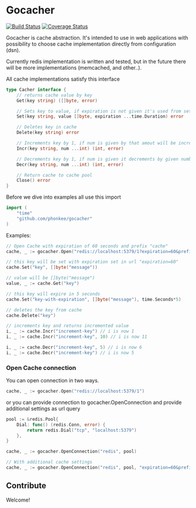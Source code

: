# Gocacher

[![Build Status](https://travis-ci.org/phonkee/gocacher.svg?branch=master)](https://travis-ci.org/phonkee/gocacher)
[![Coverage Status](https://coveralls.io/repos/phonkee/gocacher/badge.svg)](https://coveralls.io/r/phonkee/gocacher)

Gocacher is cache abstraction. It's intended to use in web applications with
possibility to choose cache implementation directly from configuration (dsn).

Currently redis implementation is written and tested, but in the future there will
be more implementations (memcached, and other..).

All cache implementations satisfy this interface
```go
type Cacher interface {
	// returns cache value by key
	Get(key string) ([]byte, error)

	// Sets key to value, if expiration is not given it's used from settings
	Set(key string, value []byte, expiration ...time.Duration) error

	// Deletes key in cache
	Delete(key string) error

	// Increments key by 1, if num is given by that amout will be incremented
	Incr(key string, num ...int) (int, error)

	// Decrements key by 1, if num is given it decrements by given number
	Decr(key string, num ...int) (int, error)

	// Return cache to cache pool
	Close() error
}
```


Before we dive into examples all use this import
```go
import (
	"time"
	"github.com/phonkee/gocacher"
)
```

Examples:

```go
// Open Cache with expiration of 60 seconds and prefix "cache"
cache, _ := gocacher.Open("redis://localhost:5379/1?expiration=60&prefix=cache")

// this key will be set with expiration set in url "expiration=60"
cache.Set("key", []byte("message"))

// value will be []byte("message")
value, _ := cache.Get("key")

// this key will expire in 5 seconds
cache.Set("key-with-expiration", []byte("message"), time.Seconds*5)

// deletes the key from cache
cache.Delete("key")

// increments key and returns incremented value
i, _ := cache.Incr("increment-key") // i is now 1
i, _ := cache.Incr("increment-key", 10) // i is now 11

i, _ := cache.Decr("increment-key", 5) // i is now 6
i, _ := cache.Decr("increment-key") // i is now 5

```

### Open Cache connection

You can open connection in two ways.

```go
cache, _ := gocacher.Open("redis://localhost:5379/1")
```

or you can provide connection to gocacher.OpenConnection and provide additional settings
as url query

```go
pool := &redis.Pool{
	Dial: func() (redis.Conn, error) {
		return redis.Dial("tcp", "localhost:5379")
	},
}

cache, _ := gocacher.OpenConnection("redis", pool)

// With additional cache settings
cache, _ := gocacher.OpenConnection("redis", pool, "expiration=60&prefix=cache")
```

## Contribute
Welcome!
